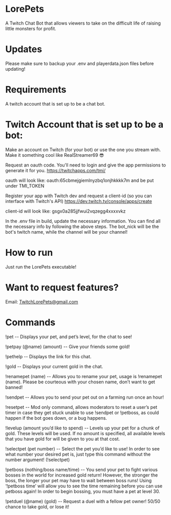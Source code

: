 # LorePets
A Twitch Chat Bot that allows viewers to take on the difficult life of raising little monsters for profit.

# Updates
Please make sure to backup your .env and playerdata.json files before updating!

# Requirements
A twitch account that is set up to be a chat bot.

# Twitch Account that is set up to be a bot:
Make an account on Twitch (for your bot) or use the one you stream with. Make it something cool like RealStreamer69 😎

Request an oauth code. You'll need to login and give the app permissions to generate it for you.  https://twitchapps.com/tmi/

oauth will look like: oauth:65cbmejgiemlnyzbq1onjhkkkk7m and be put under TMI_TOKEN

Register your app with Twitch dev and request a client-id (so you can interface with Twitch's API) https://dev.twitch.tv/console/apps/create

client-id will look like: gsgx0a285jjfwui2vqzegg4xxxxvkz

In the .env file in build, update the necessary information.  You can find all the necessary info by following the above steps.  The bot_nick will be the bot's twitch name, while the channel will be your channel!

# How to run
Just run the LorePets executable!


# Want to request features?
Email: TwitchLorePets@gmail.com


# Commands
!pet -- Displays your pet, and pet’s level, for the chat to see!

!petpay (@name) (amount) -- Give your friends some gold!

!pethelp -- Displays the link for this chat.

!gold -- Displays your current gold in the chat.

!renamepet (name) -- Allows you to rename your pet, usage is !renamepet (name).  Please be courteous with your chosen name, don’t want to get banned!

!sendpet -- Allows you to send your pet out on a farming run once an hour!

!resetpet -- Mod only command, allows moderators to reset a user’s pet timer in case they get stuck unable to use !sendpet or !petboss, as could happen if the bot goes down, or a bug happens.

!levelup (amount you’d like to spend) -- Levels up your pet for a chunk of gold.  These levels will be used.  If no amount is specified, all available levels that you have gold for will be given to you at that cost.

!selectpet (pet number) -- Select the pet you’d like to use!  In order to see what number your desired pet is, just type this command without the number argument! (!selectpet)


!petboss (nothing/boss name/time) -- You send your pet to fight various bosses in the world for increased gold return!  However, the stronger the boss, the longer your pet may have to wait between boss runs!  Using ‘!petboss time’ will allow you to see the time remaining before you can use petboss again!  In order to begin bossing, you must have a pet at level 30.

!petduel (@name) (gold) -- Request a duel with a fellow pet owner!  50/50 chance to take gold, or lose it!

